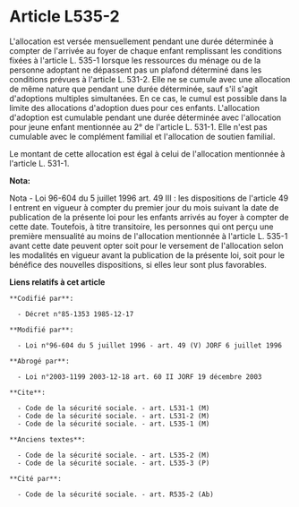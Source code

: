# Article L535-2

L'allocation est versée mensuellement pendant une durée déterminée à compter de l'arrivée au foyer de chaque enfant
remplissant les conditions fixées à l'article L. 535-1 lorsque les ressources du ménage ou de la personne adoptant ne
dépassent pas un plafond déterminé dans les conditions prévues à l'article L. 531-2. Elle ne se cumule avec une allocation de
même nature que pendant une durée déterminée, sauf s'il s'agit d'adoptions multiples simultanées. En ce cas, le cumul est
possible dans la limite des allocations d'adoption dues pour ces enfants. L'allocation d'adoption est cumulable pendant une
durée déterminée avec l'allocation pour jeune enfant mentionnée au 2° de l'article L. 531-1. Elle n'est pas cumulable avec le
complément familial et l'allocation de soutien familial.

Le montant de cette allocation est égal à celui de l'allocation mentionnée à l'article L. 531-1.

**Nota:**

Nota - Loi 96-604 du 5 juillet 1996 art. 49 III : les dispositions de l'article 49 I entrent en vigueur à compter du premier
jour du mois suivant la date de publication de la présente loi pour les enfants arrivés au foyer à compter de cette date.
Toutefois, à titre transitoire, les personnes qui ont perçu une première mensualité au moins de l'allocation mentionnée à
l'article L. 535-1 avant cette date peuvent opter soit pour le versement de l'allocation selon les modalités en vigueur avant
la publication de la présente loi, soit pour le bénéfice des nouvelles dispositions, si elles leur sont plus favorables.

**Liens relatifs à cet article**

	**Codifié par**:

	  - Décret n°85-1353 1985-12-17

	**Modifié par**:

	  - Loi n°96-604 du 5 juillet 1996 - art. 49 (V) JORF 6 juillet 1996

	**Abrogé par**:

	  - Loi n°2003-1199 2003-12-18 art. 60 II JORF 19 décembre 2003

	**Cite**:

	  - Code de la sécurité sociale. - art. L531-1 (M)
	  - Code de la sécurité sociale. - art. L531-2 (M)
	  - Code de la sécurité sociale. - art. L535-1 (M)

	**Anciens textes**:

	  - Code de la sécurité sociale. - art. L535-2 (M)
	  - Code de la sécurité sociale. - art. L535-3 (P)

	**Cité par**:

	  - Code de la sécurité sociale. - art. R535-2 (Ab)
